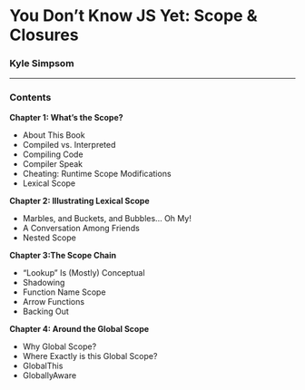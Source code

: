 # You Don’t Know JS Yet: Scope & Closures

### Kyle Simpsom

***


### Contents


**Chapter 1: What’s the Scope?**
  * About This Book 
  * Compiled vs. Interpreted 
  * Compiling Code 
  * Compiler Speak
  * Cheating: Runtime Scope Modifications 
  * Lexical Scope


**Chapter 2: Illustrating Lexical Scope**

  * Marbles, and Buckets, and Bubbles... Oh My!
  * A Conversation Among Friends
  * Nested Scope
  

**Chapter 3:The Scope Chain** 

  * “Lookup” Is (Mostly) Conceptual 
  * Shadowing
  * Function Name Scope 
  * Arrow Functions 
  * Backing Out


**Chapter 4: Around the Global Scope**

  * Why Global Scope? 
  * Where Exactly is this Global Scope? 
  * GlobalThis
  * GloballyAware
   